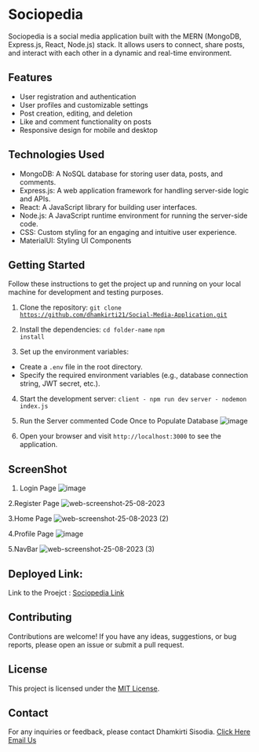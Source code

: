 
# Sociopedia

Sociopedia is a social media application built with the MERN (MongoDB, Express.js, React, Node.js) stack. It allows users to connect, share posts, and interact with each other in a dynamic and real-time environment.

## Features

- User registration and authentication
- User profiles and customizable settings
- Post creation, editing, and deletion
- Like and comment functionality on posts
- Responsive design for mobile and desktop

## Technologies Used

- MongoDB: A NoSQL database for storing user data, posts, and comments.
- Express.js: A web application framework for handling server-side logic and APIs.
- React: A JavaScript library for building user interfaces.
- Node.js: A JavaScript runtime environment for running the server-side code.
- CSS: Custom styling for an engaging and intuitive user experience.
- MaterialUI: Styling UI Components

## Getting Started

Follow these instructions to get the project up and running on your local machine for development and testing purposes.

1. Clone the repository:
<code>git clone https://github.com/dhamkirti21/Social-Media-Application.git</code>

2. Install the dependencies:
<code>cd folder-name</code>
<code>npm install</code>

3. Set up the environment variables:
- Create a `.env` file in the root directory.
- Specify the required environment variables (e.g., database connection string, JWT secret, etc.).

4. Start the development server:
<code>client - npm run dev</code>
<code>server - nodemon index.js</code>

5. Run the Server commented Code Once to Populate Database
  ![image](https://github.com/dhamkirti21/SocialMediaApplication/assets/78336507/840d3b34-cc11-4974-a41c-ff0cc717434f)

6. Open your browser and visit `http://localhost:3000` to see the application.

## ScreenShot 

1. Login Page
![image](https://github.com/dhamkirti21/SocialMediaApplication/assets/78336507/b3b9d86c-eb95-4a8c-8bc3-431aadafa9da)

2.Register Page
![web-screenshot-25-08-2023](https://github.com/dhamkirti21/SocialMediaApplication/assets/78336507/2cd87ecb-286c-49a2-9a72-772102e76436)

3.Home Page 
![web-screenshot-25-08-2023 (2)](https://github.com/dhamkirti21/SocialMediaApplication/assets/78336507/3a459da2-3e12-441e-967e-4c2bdbf29897)

4.Profile Page
![image](https://github.com/dhamkirti21/Social-Media-Application/assets/78336507/f9ade35a-e467-43a9-874b-f5856c8cb88e)

5.NavBar 
![web-screenshot-25-08-2023 (3)](https://github.com/dhamkirti21/SocialMediaApplication/assets/78336507/a7f5acd0-de95-4bb8-89b8-f6303d371455)

## Deployed Link: 

Link to the Proejct : [Sociopedia Link](https://social-media-application-qs7a3v72z-dhamkirti21.vercel.app)

## Contributing

Contributions are welcome! If you have any ideas, suggestions, or bug reports, please open an issue or submit a pull request.

## License

This project is licensed under the [MIT License](https://opensource.org/licenses/MIT).

## Contact

For any inquiries or feedback, please contact Dhamkirti Sisodia.
<a href="mailto:dksisodia002@gmail.com" > Click Here Email Us</a>

